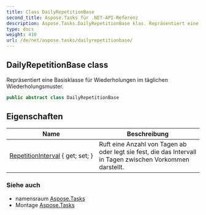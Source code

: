 ```yaml
---
title: Class DailyRepetitionBase
second_title: Aspose.Tasks für .NET-API-Referenz
description: Aspose.Tasks.DailyRepetitionBase klas. Repräsentiert eine Basisklasse für Wiederholungen im täglichen Wiederholungsmuster.
type: docs
weight: 410
url: /de/net/aspose.tasks/dailyrepetitionbase/
---
```

## DailyRepetitionBase class

Repräsentiert eine Basisklasse für Wiederholungen im täglichen Wiederholungsmuster.

```csharp
public abstract class DailyRepetitionBase
```

## Eigenschaften

| Name | Beschreibung |
| --- | --- |
| [RepetitionInterval](../../aspose.tasks/dailyrepetitionbase/repetitioninterval/) { get; set; } | Ruft eine Anzahl von Tagen ab oder legt sie fest, die das Intervall in Tagen zwischen Vorkommen darstellt. |

### Siehe auch

* namensraum [Aspose.Tasks](../../aspose.tasks/)
* Montage [Aspose.Tasks](../../)


